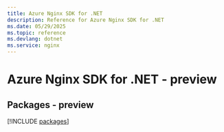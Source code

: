 ```yaml
---
title: Azure Nginx SDK for .NET
description: Reference for Azure Nginx SDK for .NET
ms.date: 05/29/2025
ms.topic: reference
ms.devlang: dotnet
ms.service: nginx
---
```

# Azure Nginx SDK for .NET - preview
## Packages - preview
[!INCLUDE [packages](nginx-index.md)]
